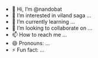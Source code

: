 - 👋 Hi, I’m @nandobat
- 👀 I’m interested in viland saga ...
- 🌱 I’m currently learning ...
- 💞️ I’m looking to collaborate on ...
- 📫 How to reach me ...
- 😄 Pronouns: ...
- ⚡ Fun fact: ...

<!---
nandobat/nandobat is a ✨ special ✨ repository because its `README.md` (this file) appears on your GitHub profile.
You can click the Preview link to take a look at your changes.
--->
